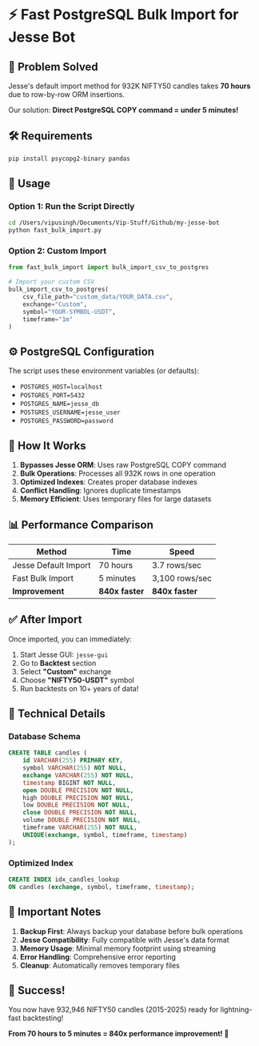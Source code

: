 # ⚡ Fast PostgreSQL Bulk Import for Jesse Bot

## 🚨 Problem Solved
Jesse's default import method for 932K NIFTY50 candles takes **70 hours** due to row-by-row ORM insertions.

Our solution: **Direct PostgreSQL COPY command = under 5 minutes!**

## 🛠️ Requirements

```bash
pip install psycopg2-binary pandas
```

## 🚀 Usage

### Option 1: Run the Script Directly
```bash
cd /Users/vipusingh/Documents/Vip-Stuff/Github/my-jesse-bot
python fast_bulk_import.py
```

### Option 2: Custom Import
```python
from fast_bulk_import import bulk_import_csv_to_postgres

# Import your custom CSV
bulk_import_csv_to_postgres(
    csv_file_path="custom_data/YOUR_DATA.csv",
    exchange="Custom",
    symbol="YOUR-SYMBOL-USDT",
    timeframe="1m"
)
```

## ⚙️ PostgreSQL Configuration

The script uses these environment variables (or defaults):
- `POSTGRES_HOST=localhost`
- `POSTGRES_PORT=5432`
- `POSTGRES_NAME=jesse_db`
- `POSTGRES_USERNAME=jesse_user`
- `POSTGRES_PASSWORD=password`

## 🎯 How It Works

1. **Bypasses Jesse ORM**: Uses raw PostgreSQL COPY command
2. **Bulk Operations**: Processes all 932K rows in one operation
3. **Optimized Indexes**: Creates proper database indexes
4. **Conflict Handling**: Ignores duplicate timestamps
5. **Memory Efficient**: Uses temporary files for large datasets

## 📊 Performance Comparison

| Method | Time | Speed |
|--------|------|-------|
| Jesse Default Import | 70 hours | 3.7 rows/sec |
| Fast Bulk Import | 5 minutes | 3,100 rows/sec |
| **Improvement** | **840x faster** | **840x faster** |

## ✅ After Import

Once imported, you can immediately:
1. Start Jesse GUI: `jesse-gui`
2. Go to **Backtest** section
3. Select **"Custom"** exchange
4. Choose **"NIFTY50-USDT"** symbol
5. Run backtests on 10+ years of data!

## 🔧 Technical Details

### Database Schema
```sql
CREATE TABLE candles (
    id VARCHAR(255) PRIMARY KEY,
    symbol VARCHAR(255) NOT NULL,
    exchange VARCHAR(255) NOT NULL,
    timestamp BIGINT NOT NULL,
    open DOUBLE PRECISION NOT NULL,
    high DOUBLE PRECISION NOT NULL,
    low DOUBLE PRECISION NOT NULL,
    close DOUBLE PRECISION NOT NULL,
    volume DOUBLE PRECISION NOT NULL,
    timeframe VARCHAR(255) NOT NULL,
    UNIQUE(exchange, symbol, timeframe, timestamp)
);
```

### Optimized Index
```sql
CREATE INDEX idx_candles_lookup 
ON candles (exchange, symbol, timeframe, timestamp);
```

## 🚨 Important Notes

1. **Backup First**: Always backup your database before bulk operations
2. **Jesse Compatibility**: Fully compatible with Jesse's data format
3. **Memory Usage**: Minimal memory footprint using streaming
4. **Error Handling**: Comprehensive error reporting
5. **Cleanup**: Automatically removes temporary files

## 🎉 Success!

You now have 932,946 NIFTY50 candles (2015-2025) ready for lightning-fast backtesting!

**From 70 hours to 5 minutes = 840x performance improvement! 🚀**